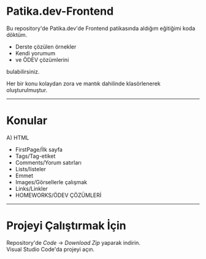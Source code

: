# Patika.dev-Frontend  
Bu repository'de Patika.dev'de Frontend patikasında aldığım eğitiğimi koda döktüm.   
 - Derste çözülen örnekler  
 - Kendi yorumum  
 - ve ÖDEV çözümlerini  
 
 bulabilirsiniz.  
 
 Her bir konu kolaydan zora ve mantık dahilinde klasörlenerek oluşturulmuştur.
 
 --- 
 # Konular
 A) HTML
  - FirstPage/İlk sayfa
  - Tags/Tag-etiket
  - Comments/Yorum satırları
  - Lists/listeler
  - Emmet
  - Images/Görsellerle çalışmak
  - Links/Linkler
  - HOMEWORKS/ÖDEV ÇÖZÜMLERİ
 
 ---
 # Projeyi Çalıştırmak İçin  
 Repository'de *Code* -> *Download Zip* yaparak indirin.  
 Visual Studio Code'da projeyi açın.
